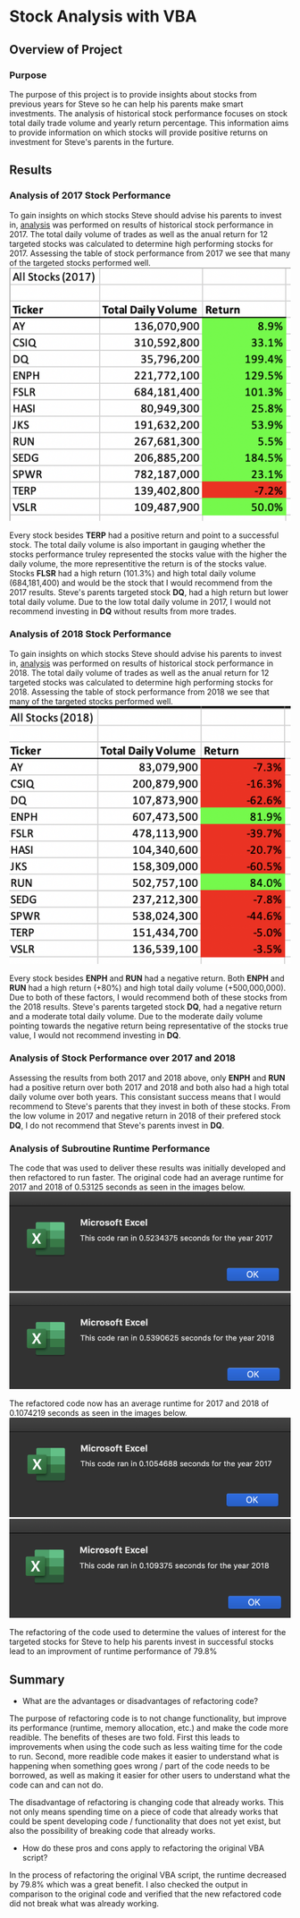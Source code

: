 # Stock Analysis with VBA

## Overview of Project

### Purpose

The purpose of this project is to provide insights about stocks from previous years for Steve so he can help his parents make smart investments. The analysis of historical stock performance focuses on stock total daily trade volume and yearly return percentage. This information aims to provide information on which stocks will provide positive returns on investment for Steve's parents in the furture.

## Results

### Analysis of 2017 Stock Performance

To gain insights on which stocks Steve should advise his parents to invest in, [analysis](https://github.com/aricciardelli2/UCB-Projects/blob/main/stock-analysis/VBA_Challenge.xlsm) was performed on results of historical stock performance in 2017. The total daily volume of trades as well as the anual return for 12 targeted stocks was calculated to determine high performing stocks for 2017. Assessing the table of stock performance from 2017 we see that many of the targeted stocks performed well. ![](https://github.com/aricciardelli2/UCB-Projects/blob/main/stock-analysis/resources/2017_stock_performance.png)

Every stock besides **TERP** had a positive return and point to a successful stock. The total daily volume is also important in gauging whether the stocks performance truley represented the stocks value with the higher the daily volume, the more representitive the return is of the stocks value. Stocks **FLSR** had a high return (101.3%) and high total daily volume (684,181,400) and would be the stock that I would recommend from the 2017 results. Steve's parents targeted stock **DQ**, had a high return but lower total daily volume. Due to the low total daily volume in 2017, I would not recommend investing in **DQ** without results from more trades.

### Analysis of 2018 Stock Performance

To gain insights on which stocks Steve should advise his parents to invest in, [analysis](https://github.com/aricciardelli2/UCB-Projects/blob/main/stock-analysis/VBA_Challenge.xlsm) was performed on results of historical stock performance in 2018. The total daily volume of trades as well as the anual return for 12 targeted stocks was calculated to determine high performing stocks for 2018. Assessing the table of stock performance from 2018 we see that many of the targeted stocks performed well. ![](https://github.com/aricciardelli2/UCB-Projects/blob/main/stock-analysis/resources/2018_stock_performance.png)

Every stock besides **ENPH** and **RUN** had a negative return. Both **ENPH** and **RUN** had a high return (+80%) and high total daily volume (+500,000,000). Due to both of these factors, I would recommend both of these stocks from the 2018 results. Steve's parents targeted stock **DQ**, had a negative return and a moderate total daily volume. Due to the moderate daily volume pointing towards the negative return being representative of the stocks true value, I would not recommend investing in **DQ**.

### Analysis of Stock Performance over 2017 and 2018

Assessing the results from both 2017 and 2018 above, only **ENPH** and **RUN** had a positive return over both 2017 and 2018 and both also had a high total daily volume over both years. This consistant success means that I would recommend to Steve's parents that they invest in both of these stocks. From the low volume in 2017 and negative return in 2018 of their prefered stock **DQ**, I do not recommend that Steve's parents invest in **DQ**.

### Analysis of Subroutine Runtime Performance

The code that was used to deliver these results was initially developed and then refactored to run faster. The original code had an average runtime for 2017 and 2018 of 0.53125 seconds as seen in the images below. ![](https://github.com/aricciardelli2/UCB-Projects/blob/main/stock-analysis/resources/2017_old_runtime.png)
![](https://github.com/aricciardelli2/UCB-Projects/blob/main/stock-analysis/resources/2018_old_runtime.png)

The refactored code now has an average runtime for 2017 and 2018 of 0.1074219 seconds as seen in the images below.
![](https://github.com/aricciardelli2/UCB-Projects/blob/main/stock-analysis/resources/VBA_Challenge_2017.png)
![](https://github.com/aricciardelli2/UCB-Projects/blob/main/stock-analysis/resources/VBA_Challenge_2018.png)

The refactoring of the code used to determine the values of interest for the targeted stocks for Steve to help his parents invest in successful stocks lead to an improvment of runtime performance of 79.8%

## Summary

- What are the advantages or disadvantages of refactoring code?

The purpose of refactoring code is to not change functionality, but improve its performance (runtime, memory allocation, etc.) and make the code more readible. The benefits of theses are two fold. First this leads to improvements when using the code such as less waiting time for the code to run. Second, more readible code makes it easier to understand what is happening when something goes wrong / part of the code needs to be borrowed, as well as making it easier for other users to understand what the code can and can not do. 

The disadvantage of refactoring is changing code that already works. This not only means spending time on a piece of code that already works that could be spent developing code / functionality that does not yet exist, but also the possibility of breaking code that already works.

- How do these pros and cons apply to refactoring the original VBA script?

In the process of refactoring the original VBA script, the runtime decreased by 79.8% which was a great benefit. I also checked the output in comparison to the original code and verified that the new refactored code did not break what was already working.
